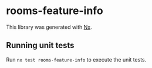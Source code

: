 # rooms-feature-info

This library was generated with [Nx](https://nx.dev).

## Running unit tests

Run `nx test rooms-feature-info` to execute the unit tests.
